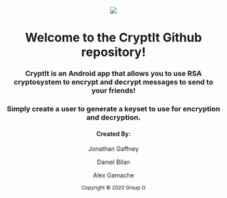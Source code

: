 <p align="center">
<img src="https://i.imgur.com/UY80Keo.png">
</p>
<h1 align="center">
<b>Welcome to the CryptIt Github repository!</b>
</h1>
<h3 align="center">
CryptIt is an Android app that allows you to use RSA cryptosystem to encrypt and decrypt messages to send to your friends!
</h3>
<h3 align="center">
Simply create a user to generate a keyset to use for encryption and decryption.
</h3>
<h4 align="center">
Created By:
</h4>
<p align="center">
Jonathan Gaffney
</p>
<p align="center">
Daniel Bilan
</p>
<p align="center">
Alex Gamache
</p>
<sub>
<p align="center">
Copyright © 2020 Group G
</p>
</sub>
